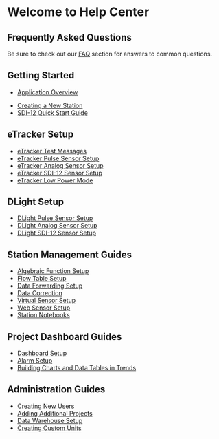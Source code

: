 Welcome to <span class="app-name"></span> Help Center
=====================================================

## Frequently Asked Questions

Be sure to check out our [FAQ](faq.md) section for answers to common questions.

## Getting Started

- [Application Overview](getting-started/stevens-connect-overview.md)
<!-- - [Key Concepts](getting-started/key-concepts.md) -->
- [Creating a New Station](getting-started/creating-a-new-station.md)
- [SDI-12 Quick Start Guide](getting-started/sdi12-quick-start.md)

## eTracker Setup

- [eTracker Test Messages](etracker-setup/etracker-test-messages.md)
- [eTracker Pulse Sensor Setup](etracker-setup/etracker-pulse-sensor-setup.md)
- [eTracker Analog Sensor Setup](etracker-setup/etracker-analog-sensor-setup.md)
- [eTracker SDI-12 Sensor Setup](etracker-setup/etracker-sdi12-sensor-setup.md)
- [eTracker Low Power Mode](etracker-setup/etracker-low-power-mode.md)

## DLight Setup

- [DLight Pulse Sensor Setup](dlight-setup/dlight-pulse-sensor-setup.md)
- [DLight Analog Sensor Setup](dlight-setup/dlight-analog-sensor-setup.md)
- [DLight SDI-12 Sensor Setup](dlight-setup/dlight-sdi12-sensor-setup.md)

## Station Management Guides

- [Algebraic Function Setup](station-management-guides/algebraic-function-setup.md)
- [Flow Table Setup](station-management-guides/flow-table-setup.md)
- [Data Forwarding Setup](station-management-guides/data-forwarding-setup.md)
- [Data Correction](station-management-guides/data-correction.md)
- [Virtual Sensor Setup](station-management-guides/virtual-sensor-setup.md)
- [Web Sensor Setup](station-management-guides/web-sensor-setup.md)
- [Station Notebooks](station-management-guides/station-notebooks.md)

## Project Dashboard Guides

- [Dashboard Setup](project-dashboard-guides/dashboard-setup.md)
- [Alarm Setup](project-dashboard-guides/alarm-setup.md)
- [Building Charts and Data Tables in Trends](project-dashboard-guides/building-charts-and-data-tables-in-trends.md)

## Administration Guides

- [Creating New Users](administration-guides/creating-new-users.md)
- [Adding Additional Projects](administration-guides/adding-additional-projects.md)
- [Data Warehouse Setup](administration-guides/data-warehouse-setup.md)
- [Creating Custom Units](administration-guides/creating-custom-units.md)